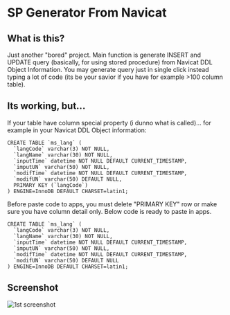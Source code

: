# SP Generator From Navicat

## What is this?

Just another "bored" project. Main function is generate INSERT and UPDATE query (basically, for using stored procedure) from Navicat DDL Object Information. You may generate query just in single click instead typing a lot of code (its be your savior if you have for example >100 column table).

## Its working, but...

If your table have column special property (i dunno what is called)... for example in your Navicat DDL Object information:
```
CREATE TABLE `ms_lang` (
  `langCode` varchar(3) NOT NULL,
  `langName` varchar(30) NOT NULL,
  `inputTime` datetime NOT NULL DEFAULT CURRENT_TIMESTAMP,
  `imputUN` varchar(50) NOT NULL,
  `modifTime` datetime NOT NULL DEFAULT CURRENT_TIMESTAMP,
  `modifUN` varchar(50) DEFAULT NULL,
  PRIMARY KEY (`langCode`)
) ENGINE=InnoDB DEFAULT CHARSET=latin1;
```
Before paste code to apps, you must delete "PRIMARY KEY" row or make sure you have column detail only. Below code is ready to paste in apps.

```
CREATE TABLE `ms_lang` (
  `langCode` varchar(3) NOT NULL,
  `langName` varchar(30) NOT NULL,
  `inputTime` datetime NOT NULL DEFAULT CURRENT_TIMESTAMP,
  `imputUN` varchar(50) NOT NULL,
  `modifTime` datetime NOT NULL DEFAULT CURRENT_TIMESTAMP,
  `modifUN` varchar(50) DEFAULT NULL
) ENGINE=InnoDB DEFAULT CHARSET=latin1;
```

## Screenshot
![1st screenshot](https://s15.postimg.cc/5fr3lm14r/Screenshot_39.jpg)

